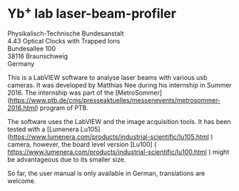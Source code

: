 # Yb<sup>+</sup> lab laser-beam-profiler

Physikalisch-Technische Bundesanstalt  
4.43 Optical Clocks with Trapped Ions  
Bundesallee 100  
38116 Braunschweig  
Germany  

This is a LabVIEW software to analyse laser beams with various usb cameras. It was developed by Matthias Nee during his internship in Summer 2016. The internship was part of the [MetroSommer] (https://www.ptb.de/cms/presseaktuelles/messenevents/metrosommer-2016.html)  program of PTB. 

The software uses the LabVIEW and the image acquisition tools. It has been tested with a [Lumenera Lu105] (https://www.lumenera.com/products/industrial-scientific/lu105.html ) camera, however, the board level version [Lu100] ( https://www.lumenera.com/products/industrial-scientific/lu100.html ) might be advantageous due to its smaller size. 

So far, the user manual is only available in German, translations are welcome.

